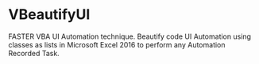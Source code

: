 # VBeautifyUI
FASTER VBA UI Automation technique. Beautify code UI Automation using classes as lists in Microsoft Excel 2016 to perform any Automation Recorded Task. 
